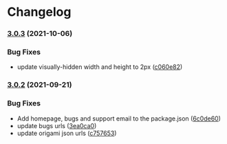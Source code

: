 # Changelog

### [3.0.3](https://www.github.com/Financial-Times/origami/compare/o-normalise-v3.0.2...o-normalise-v3.0.3) (2021-10-06)


### Bug Fixes

* update visually-hidden width and height to 2px ([c060e82](https://www.github.com/Financial-Times/origami/commit/c060e82dd2f04c8a12865eed26a391e290e571ea))

### [3.0.2](https://www.github.com/Financial-Times/origami/compare/o-normalise-v3.0.1...o-normalise-v3.0.2) (2021-09-21)


### Bug Fixes

* Add homepage, bugs and support email to the package.json ([6c0de60](https://www.github.com/Financial-Times/origami/commit/6c0de60ebd6e64c4dd16d000fcc6b79412ce30f4))
* update bugs urls ([3ea0ca0](https://www.github.com/Financial-Times/origami/commit/3ea0ca03bcb6e55142a77387ad0fff5ddf056d44))
* update origami json urls ([c757653](https://www.github.com/Financial-Times/origami/commit/c7576532b5a14f0462d5346dfb63238be025602e))
